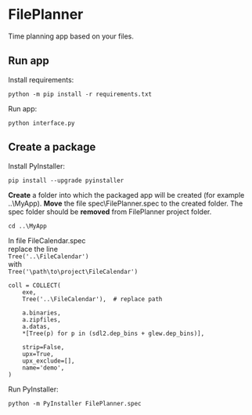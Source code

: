 # FilePlanner
Time planning app based on your files.
## Run app
Install requirements:

```
python -m pip install -r requirements.txt
```

Run app:

```
python interface.py
```

## Create a package

Install PyInstaller:

```
pip install --upgrade pyinstaller
```

**Create** a folder into which the packaged app will be created (for example ..\MyApp). **Move** the file spec\FilePlanner.spec to the created folder.
The spec folder should be **removed** from FilePlanner project folder.

```
cd ..\MyApp
```

In file FileCalendar.spec<br>
replace the line <br>
```Tree('..\FileCalendar')``` <br>
with<br>
```Tree('\path\to\project\FileCalendar')```


```
coll = COLLECT(
    exe, 
    Tree('..\FileCalendar'),  # replace path

    a.binaries,
    a.zipfiles,
    a.datas,
    *[Tree(p) for p in (sdl2.dep_bins + glew.dep_bins)],

    strip=False,
    upx=True,
    upx_exclude=[],
    name='demo',
)
```

Run PyInstaller:
```
python -m PyInstaller FilePlanner.spec
```


